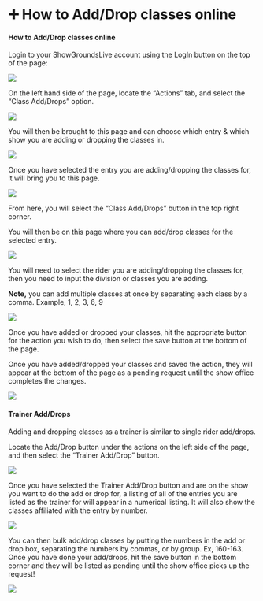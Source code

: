# ➕ How to Add/Drop classes online

#### How to Add/Drop classes online

Login to your ShowGroundsLive account using the LogIn button on the top of the page:

![](http://docs.showgroundsonline.com/wp-content/uploads/2022/04/img\_624b118aad8a2.png)

On the left hand side of the page, locate the “Actions” tab, and select the “Class Add/Drops” option.

![](http://docs.showgroundsonline.com/wp-content/uploads/2022/03/img\_621e3b9b22b9b.png)

You will then be brought to this page and can choose which entry & which show you are adding or dropping the classes in.

![](http://docs.showgroundsonline.com/wp-content/uploads/2022/03/img\_621e3bc264cc5.png)

Once you have selected the entry you are adding/dropping the classes for, it will bring you to this page.

![](http://docs.showgroundsonline.com/wp-content/uploads/2022/03/img\_621e3c04d8fbe.png)

From here, you will select the “Class Add/Drops” button in the top right corner.

You will then be on this page where you can add/drop classes for the selected entry.

![](http://docs.showgroundsonline.com/wp-content/uploads/2022/03/img\_621e3c33a2f34.png)

You will need to select the rider you are adding/dropping the classes for, then you need to input the division or classes you are adding.

**Note,** you can add multiple classes at once by separating each class by a comma. Example, 1, 2, 3, 6, 9

![](http://docs.showgroundsonline.com/wp-content/uploads/2022/03/img\_621e3ca58d1e5.png)

Once you have added or dropped your classes, hit the appropriate button for the action you wish to do, then select the save button at the bottom of the page.

Once you have added/dropped your classes and saved the action, they will appear at the bottom of the page as a pending request until the show office completes the changes.

![](http://docs.showgroundsonline.com/wp-content/uploads/2022/03/img\_621e3d3d79d13.png)

&#x20;

#### Trainer Add/Drops

Adding and dropping classes as a trainer is similar to single rider add/drops.

Locate the Add/Drop button under the actions on the left side of the page, and then select the “Trainer Add/Drop” button.

![](http://docs.showgroundsonline.com/wp-content/uploads/2022/09/img\_631b8e9672d31.png)

Once you have selected the Trainer Add/Drop button and are on the show you want to do the add or drop for, a listing of all of the entries you are listed as the trainer for will appear in a numerical listing. It will also show the classes affiliated with the entry by number.

![](http://docs.showgroundsonline.com/wp-content/uploads/2022/09/img\_631b8ee47c83e.png)

You can then bulk add/drop classes by putting the numbers in the add or drop box, separating the numbers by commas, or by group. Ex, 160-163. Once you have done your add/drops, hit the save button in the bottom corner and they will be listed as pending until the show office picks up the request!

![](http://docs.showgroundsonline.com/wp-content/uploads/2022/09/img\_631b8f4bf13e7.png)
